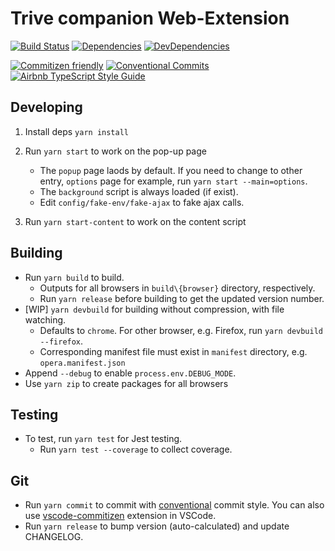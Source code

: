 # Trive companion Web-Extension

[![Build Status](https://travis-ci.com/devkabiir/trv-webext.svg?branch=master)](https://travis-ci.com/devkabiir/trv-webext)
[![Dependencies](https://img.shields.io/david/devkabiir/trv-webext.svg)](https://david-dm.org/devkabiir/trv-webext)
[![DevDependencies](https://img.shields.io/david/dev/devkabiir/trv-webext.svg)](https://david-dm.org/devkabiir/trv-webext#info=devDependencies)

[![Commitizen friendly](https://img.shields.io/badge/commitizen-friendly-brightgreen.svg)](http://commitizen.github.io/cz-cli/)
[![Conventional Commits](https://img.shields.io/badge/Conventional%20Commits-1.0.0-brightgreen.svg)](https://conventionalcommits.org)
[![Airbnb TypeScript Style Guide](https://img.shields.io/badge/code_style-airbnb-brightgreen.svg)](https://github.com/progre/tslint-config-airbnb/#readme)

## Developing

1. Install deps `yarn install`
2. Run `yarn start` to work on the pop-up page

   - The `popup` page laods by default. If you need to change to other entry, `options` page for example, run `yarn start --main=options`.
   - The `background` script is always loaded (if exist).
   - Edit `config/fake-env/fake-ajax` to fake ajax calls.

3. Run `yarn start-content` to work on the content script

## Building

- Run `yarn build` to build.
  - Outputs for all browsers in `build\{browser}` directory, respectively.
  - Run `yarn release` before building to get the updated version number.
- [WIP] `yarn devbuild` for building without compression, with file watching.
  - Defaults to `chrome`. For other browser, e.g. Firefox, run `yarn devbuild --firefox`.
  - Corresponding manifest file must exist in `manifest` directory, e.g. `opera.manifest.json`
- Append `--debug` to enable `process.env.DEBUG_MODE`.
- Use `yarn zip` to create packages for all browsers

## Testing

- To test, run `yarn test` for Jest testing.
  - Run `yarn test --coverage` to collect coverage.

## Git

- Run `yarn commit` to commit with [conventional](https://conventionalcommits.org) commit style. You can also use [vscode-commitizen](https://github.com/KnisterPeter/vscode-commitizen) extension in VSCode.
- Run `yarn release` to bump version (auto-calculated) and update CHANGELOG.
